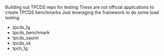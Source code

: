   Building out TPCDS repo for testing
  These are not official applications to create TPCDS benchmarks
  Just leveraging the framework to do some load testing

* tpcds_1g 
* tpcds_benchmark
* tpcds_saurin
* tpcds_sk
* tpch_1g
